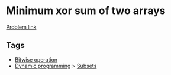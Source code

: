 # Minimum xor sum of two arrays

[Problem link](https://leetcode.com/problems/minimum-xor-sum-of-two-arrays)

## Tags

* [Bitwise operation](/README.md#Bitwise_operation)
* [Dynamic programming](/README.md#Dynamic_programming) > [Subsets](/README.md#Dynamic_programming-Subsets)
